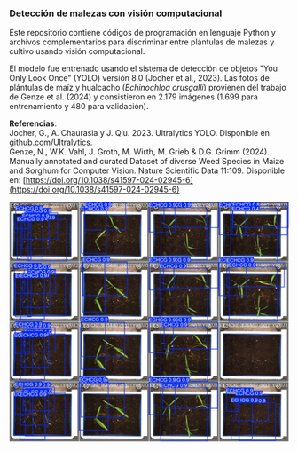 ### Detección de malezas con visión computacional

Este repositorio contiene códigos de programación en lenguaje Python y archivos complementarios para discriminar entre plántulas de malezas y cultivo usando visión computacional.

El modelo fue entrenado usando el sistema de detección de objetos "You Only Look Once" (YOLO) versión 8.0 (Jocher et al., 2023). Las fotos de plántulas de maíz y hualcacho (*Echinochloa crusgalli*) provienen del trabajo de Genze et al. (2024) y consistieron en 2.179 imágenes (1.699 para entrenamiento y 480 para validación).

**Referencias**:  
Jocher, G., A. Chaurasia y J. Qiu. 2023. Ultralytics YOLO. Disponible en [github.com/Ultralytics](https://github.com/ultralytics/ultralytics).  
Genze, N., W.K. Vahl, J. Groth, M. Wirth, M. Grieb & D.G. Grimm (2024). Manually annotated and curated Dataset of diverse Weed Species in Maize and Sorghum for Computer Vision. Nature Scientific Data 11:109. Disponible en: [https://doi.org/10.1038/s41597-024-02945-6](https://doi.org/10.1038/s41597-024-02945-6)

![predicted](https://github.com/pbrevis/Deteccion-malezas/blob/main/Fig/val_batch2_pred.jpg)
